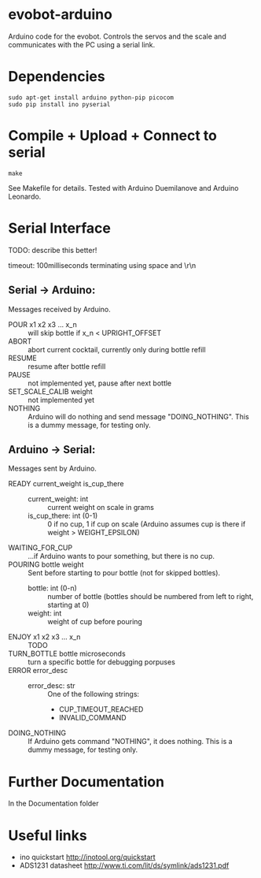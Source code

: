 evobot-arduino
==============
Arduino code for the evobot.
Controls the servos and the scale and communicates with the PC using a serial link.

Dependencies
============
	sudo apt-get install arduino python-pip picocom
	sudo pip install ino pyserial

Compile + Upload + Connect to serial
====================================
	make

See Makefile for details. Tested with Arduino Duemilanove and Arduino Leonardo.

Serial Interface
=====================
TODO: describe this better!

timeout: 100milliseconds
terminating using space and \r\n

Serial -> Arduino:
------------------
Messages received by Arduino.

<dl>
    <dt>POUR x1 x2 x3 ... x_n</dt>
    <dd>will skip bottle if x_n &lt; UPRIGHT_OFFSET</dd>
    <dt>ABORT</dt>
    <dd>abort current cocktail, currently only during bottle refill</dd>
    <dt>RESUME</dt>
    <dd>resume after bottle refill</dd>
    <dt>PAUSE</dt>
    <dd>not implemented yet, pause after next bottle</dd>
    <dt>SET_SCALE_CALIB weight</dt>
    <dd>not implemented yet</dd>
    <dt>NOTHING</dt>
    <dd>
        Arduino will do nothing and send message "DOING_NOTHING".
        This is a dummy message, for testing only.
    </dd>
</dl>

Arduino -> Serial:
------------------
Messages sent by Arduino.

<dl>
    <dt>READY current_weight is_cup_there</dt>
    <dd>
        <dl>
    		<dt>current_weight: int</dt>
    		<dd>current weight on scale in grams</dd>
        	<dt>is_cup_there: int (0-1)</dt>
        	<dd>0 if no cup, 1 if cup on scale (Arduino assumes cup is there if weight > WEIGHT_EPSILON)</dd>
        </dl>
    </dd>
    <dt>WAITING_FOR_CUP</dt>
    <dd>...if Arduino wants to pour something, but there is no cup.</dd>
    <dt>POURING bottle weight</dt>
    <dd>
        Sent before starting to pour bottle (not for skipped bottles).
        <dl>
    		<dt>bottle: int (0-n)</dt>
            <dd>number of bottle (bottles should be numbered from left to right, starting at 0)</dd>
    		<dt>weight: int</dt>
            <dd>weight of cup before pouring</dd>
        </dl>
    </dd>
    <dt>ENJOY x1 x2 x3 ... x_n</dt>
    <dd>TODO</dd>
    <dt>TURN_BOTTLE bottle microseconds</dt>
    <dd>turn a specific bottle for debugging porpuses</dd>
    <dt>ERROR error_desc</dt>
    <dd>
    	<dl>
    		<dt>error_desc: str</dt>
            <dd>
                One of the following strings:
                <ul>
                    <li>CUP_TIMEOUT_REACHED</li>
                    <li>INVALID_COMMAND</li>
                </ul>
            </dd>
        </dl>
    </dd>
    <dt>DOING_NOTHING</dt>
    <dd>
        If Arduino gets command "NOTHING", it does nothing.
        This is a dummy message, for testing only.
    </dd>

</dl>

Further Documentation
=====================
In the Documentation folder


Useful links
============
* ino quickstart http://inotool.org/quickstart
* ADS1231 datasheet http://www.ti.com/lit/ds/symlink/ads1231.pdf
